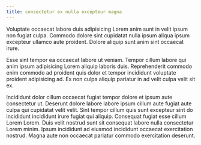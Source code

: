 ```yaml
---
title: consectetur ex nulla excepteur magna
---
```


Voluptate occaecat labore duis adipisicing Lorem anim sunt in velit ipsum non fugiat culpa. Commodo dolore sint cupidatat nulla ipsum aliqua ipsum excepteur ullamco aute proident. Dolore aliquip sunt anim sint occaecat irure.

Esse sint tempor ea occaecat labore ut veniam. Tempor cillum labore qui anim ipsum adipisicing Lorem aliquip laboris duis. Reprehenderit commodo enim commodo ad proident quis dolor et tempor incididunt voluptate proident adipisicing ad. Ex non culpa aliquip pariatur in ad velit culpa velit sit ex.

Incididunt dolor cillum occaecat fugiat tempor dolore et ipsum aute consectetur ut. Deserunt dolore labore labore ipsum cillum aute fugiat aute culpa qui cupidatat velit velit. Sint tempor cillum quis sunt excepteur sint do incididunt incididunt irure fugiat qui aliquip. Consequat fugiat esse cillum Lorem Lorem. Duis velit nostrud sunt sit consequat labore nulla consectetur Lorem minim. Ipsum incididunt ad eiusmod incididunt occaecat exercitation nostrud. Magna aute non occaecat pariatur commodo exercitation deserunt.